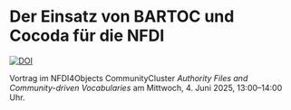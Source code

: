 # Der Einsatz von BARTOC und Cocoda für die NFDI

[![DOI](https://zenodo.org/badge/DOI/10.5281/zenodo.15601818.svg)](https://doi.org/10.5281/zenodo.15601818)

Vortrag im NFDI4Objects CommunityCluster *Authority Files and Community-driven Vocabularies* am Mittwoch, 4. Juni 2025, 13:00–14:00 Uhr.
